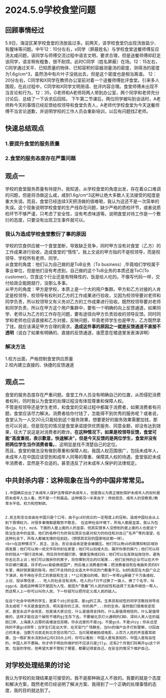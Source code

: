 # 2024.5.9学校食堂问题
## 回顾事情经过
5.9日，海淀区某学校食堂的汤放盐过多。前两天，该学校食堂仍出现汤放盐少、有腥味等问题。中午12：10分左右，x同学（屏蔽姓名）与学校食堂送餐师傅反应汤太咸问题，该同学与师傅交流过程中语言文明，要求合理，但是送餐师傅却赶走该同学，语言稍有粗鲁，很不耐烦。此时C同学（姓名屏蔽）在场。12：15左右，C同学通过天平、已知质量的物体、已知容积的容器测量汤的密度，测得汤的密度为1.6g/cm^3，虽然汤中有片叶子没挑出去，但是这个密度也是相当离谱。
12：20分左右，C同学和X同学在教师办公室前对着一个送餐师傅批评食堂。引来多人围观，在此过程中，C同学和X同学文明用语、批评内容合理。食堂师傅未出现不当言论和行为。12：35，G老师和A老师将两人带到办公室，两个同学和老师充分讨论后、总结了一下诉求后回班。
下午第二节课后，两位同学被叫到谈话时，A老师称今天的事情已经反馈给校领导和食堂负责人，A老师代学校食堂为今天送餐师傅不当言论道歉，并说明学校的工作人员会重新培训，以后有问题找Z老师。
## 快速总结观点
### 1.要提升食堂的服务质量
### 2.食堂的服务态度存在严重问题

## 观点一
学校的食堂服务质量有待提升。我知道，从学校食堂的角度出发，存在着众口难调的问题，但是将汤做这么咸，咸到1.6g/cm^3这种让绝大多数人无法接受的程度是重大失误。而且，食堂已经连续3天把汤做的很难喝，我认为这还不是一次简单的失误。这个现象说明学校食堂的生产线存在问题，缺少严格的质检环节，或者说质检环节不够严谨，只考虑了安全性，没有考虑味道等。说明食堂对待工作是一个敷衍的态度，只要没有出现卫生事件就可以。
### 我认为造成学校食堂敷衍了事的原因
学校的饮食供应被一个食堂垄断，导致缺乏竞争，同时甲方没有对食堂（乙方）的工作成果进行验收，造成食堂的“惰性”。我上文说的甲方指的不是校领导，而是校领导、学校所有老师、同学。<br>
从食堂的角度：他们认为自己做的是ToB业务（To business）,毕竟咱们学校属于事业单位，但是他们没有考虑到，自己做的这个ToB业务的本质还是ToC(To customer)，饮食这个行业还是有特殊性的，饭是给人吃的。不像写代码一样，交付给政企能跑就行，没那么多事。<br>
从甲方的角度：甲方是学校，本质上是一个大的用户集群。甲方和乙方对接的人肯定是校领导，校领导有权利对乙方的工作成果进行验收，又因为校领导要对老师和同学负责，所以校领导又有义务对乙方的工作成果进行验收。既然校领导要对老师和同学负责，所以在甲方这个用户集群中，要有一个明确的向上反馈通道，如果同学、老师认为乙方的工作存在问题，要有途径向甲方负责验收的领导反馈。同时同学和老师也应该直接和乙方对接，反映问题，毕竟老师学生也是甲方，乙方既然拿了钱，就应该满足甲方合理的需求。<b>造成这件事的原因之一就是反馈通道不直接不透明</b>（说白了如果有明确的、直接的反馈通道，谁愿意在楼道里发表演讲啊）

### 解决方法
1.校方出面，严格控制食堂供应质量  
2.校内建立直接的、快捷的反馈通道

## 观点二
食堂的服务态度存在严重问题。食堂工作人员没有明确自己的位置，从而侵犯消费者权利，同时我认为食堂的处理过程没有体现尊重和保障人权。  
不管是校领导还是学生老师，和食堂的交易过程中都属于消费者，如果消费者有问题，食堂应该尽力解决。消费者给你付钱了，怎能得不到优秀的服务呢？或者说，食堂认为一人交20元只能给到这个服务效果，想要更好的服务效果需要加钱，那也可以另说，但是现在的情况是食堂承诺提供优质服务、同意金额，却没有达到效果，往大了说这是对消费者的欺诈。<b>在这种情况下，如果是校领导反馈，食堂可能“高度重视，表示歉意，快速解决”，但是今天反馈的是两位学生，食堂并没有把两位学生当作消费者看。</b>，这明显是找不清楚自己的定位。
<br>
而且，食堂的做法没有做到尊重和保障人权。我国人权范围很广，包括未成年人，未成年人在中国应该受到和成年人同等的尊重、保障其人权的待遇，食堂驱赶未成年消费者，显然是不合适的。甚至违反了对未成年人保护的法律规定。

## 中共封杀内容：这种现象在当今的中国非常常见。
    1.中国确实出台了未成年人保护法等保护未成年人，但是我认为真正做到保护未成年人的权利是把未成年人当人看，而不是一个附属品。这种情况一半来自于：传统观念、成年人的受教育/教育水平低、权力和控制欲。

  
    2.民主和言论自由在中国只是个口号，由于gcd对民众的一定程度上的压制，造成中国社会从上到下畏惧权力，对很多事情都是敢怒不敢言。 在这种社会环境下，所有人都是韭菜，我认为包括xjp、hjt、mzd。下面的人是上面的人的韭菜，但其实很多人没想到的是上面的人也是这个政治生态中的韭菜，他们的各种行为的背后其实也是对权力的向往和对自己”名声”等的渴望，在这种社会下，所有人都被无情的往前赶。（想想其实别的国家地区都一样）。
    <br>在这种情况下，民主、法治、言论自由肯定是会被碾压。他们可以用sb的政策抑制区域协调发展；他们可以用一纸文件将你封在家里；他们可以扮成大白，踹开你家的房门；他们可以将你的钱从**银行消失掉，然后将你的腿打断、健康宝换成红码；他们可以在高铁站按住你，避免你去北京上访；他们可以强拆你的房子，将你撵到河北的烂尾房...他们支持的企业可以在大中华区横行霸道，将手机soc偷偷换成国产，然后堵上消费者的嘴；把消费者烧死在电脑失灵的EV车里，再封锁家属的账号。他们不支持的企业连大中华区的门都看不见。bd的高层在大庭广众之下演讲，称不用在乎员工的家庭和生活；**公司激动的喊，我们一年帮zg屏蔽了千万条维权、上访、投诉等信息... 吃人的社会没有消失，吃人的zf只不过换了一拨人、换了个名字，叫zggcd。造成这种情况不是因为人性，是因为“愚蠢”的人民的奴性和选择了无条件相信一帮人。而这帮人上一秒可以叫你人民，下一秒就可以把你定义成人民的敌人。
      
    在这个社会中培养的学生，是某个zbj的韭菜，是zg的工具。生来具有奴性的同学怎敢找领导说汤太咸呢？今天是食堂的汤，明天是你的工资、你的房产...你的生命。虽然我们很难改变现状，甚至永远不会改变，但是请大家记住，什么是值得支持的，什么是值得相信的，什么是值得做的，这样才能在这个破败不堪的gj生存下去。不要被北京灯火通明的CBD、深圳人来人往的福田口岸、上海直入云霄的高楼迷住双眼。你永远爱的不是zg，不是gcd，不是shzy；你永远坚持的不是gcd领导；当学生们走出大学，在天安门广场静坐，当hn的储户出手打到警察，讨回自己的本金，当数万访民走到北京信访局门口，当烂尾楼被拍成电影，上百万人民的声音震耳欲聋，当一瓶矿泉水浇到bd公司CEO头上时，你可以看到：中国人是有良知的，中国人是有血性的，中国人并不愚昧。你才终于明白你维护的不应该只是jtly。还有2个月我们将离开qs这个开放、包容的学校，但希望大家不管到了哪里，都要记得爱自己、在安全的情况下维护自己。

## 对学校处理结果的讨论
我认为学校的处理结果是可接受的。我不是那种揪这人不放的。我要的就是个态度和解决方案，既然老师已经说明了解决方案、我得到了一个正确的处理事情的态度，我的目的就达到了。
